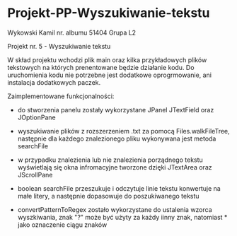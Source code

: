 # Projekt-PP-Wyszukiwanie-tekstu
Wykowski Kamil nr. albumu 51404 Grupa L2

Projekt nr. 5 - Wyszukiwanie tekstu

W skład projektu wchodzi plik main oraz kilka przykładowych plików tekstowych na których prenentowane będzie działanie kodu.
Do uruchomienia kodu nie potrzebne jest dodatkowe oprogrmowanie, ani instalacja dodatkowych paczek.

Zaimplementowane funkcjonalności:

- do stworzenia panelu zostały wykorzystane JPanel JTextField oraz JOptionPane

- wyszukiwanie plików z rozszerzeniem .txt za pomocą Files.walkFileTree, następnie dla każdego znalezionego pliku wykonywana jest metoda searchFile

- w przypadku znalezienia lub nie znalezienia porządnego tekstu wyświetlają się okna infromacyjne tworzone dzięki JTextArea oraz JScrollPane

- boolean searchFile przeszukuje i odczytuje linie tekstu konwertuje na małe litery, a następnie dopasowuje do poszukiwanego tekstu

- convertPatternToRegex zostało wykorzystane do ustalenia wzorca wyszkiwania, znak "?" może być użyty za każdy iinny znak, natomiast * jako oznaczenie ciągu znaków 
